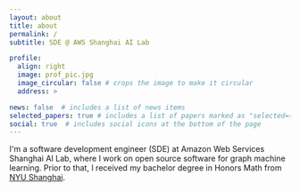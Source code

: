 ```yaml
---
layout: about
title: about
permalink: /
subtitle: SDE @ AWS Shanghai AI Lab

profile:
  align: right
  image: prof_pic.jpg
  image_circular: false # crops the image to make it circular
  address: >

news: false  # includes a list of news items
selected_papers: true # includes a list of papers marked as "selected={true}"
social: true  # includes social icons at the bottom of the page
---
```


I'm a software development engineer (SDE) at Amazon Web Services Shanghai AI Lab, where I work on open source software for graph machine learning. Prior to that, I received my bachelor degree in Honors Math from [NYU Shanghai](https://shanghai.nyu.edu/).
